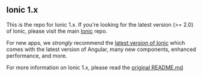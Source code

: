 ## Ionic 1.x

This is the repo for Ionic 1.x. If you're looking for the latest version (>= 2.0) of Ionic, please visit the main [Ionic](https://github.com/driftyco/ionic) repo.

For new apps, we *strongly* recommend the [latest version of Ionic](https://github.com/driftyco/ionic) which comes with the latest version of Angular, many new components, enhanced performance, and more.

For more information on Ionic 1.x, please read the [original README.md](README_OLD.md)
